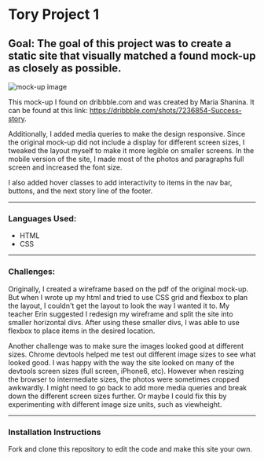 # Tory Project 1

## Goal: The goal of this project was to create a static site that visually matched a found mock-up as closely as possible. 

![mock-up image](https://cdn.dribbble.com/users/77111/screenshots/7236854/media/f2ae08ce3747f5e7c822d23e5f36ab93.png)

This mock-up I found on dribbble.com and was created by Maria Shanina. It can be found at this link: https://dribbble.com/shots/7236854-Success-story.

Additionally, I added media queries to make the design responsive. Since the original mock-up did not include a display for different screen sizes, I tweaked the layout myself to make it more legible on smaller screens. In the mobile version of the site, I made most of the photos and paragraphs full screen and increased the font size. 

I also added hover classes to add interactivity to items in the nav bar, buttons, and the next story line of the footer. 

---

### Languages Used:
- HTML
- CSS

---

### Challenges:
Originally, I created a wireframe based on the pdf of the original mock-up. But when I wrote up my html and tried to use CSS grid and flexbox to plan the layout, I couldn't get the layout to look the way I wanted it to. 
My teacher Erin suggested I redesign my wireframe and split the site into smaller horizontal divs. After using these smaller divs, I was able to use flexbox to place items in the desired location. 

Another challenge was to make sure the images looked good at different sizes. Chrome devtools helped me test out different image sizes to see what looked good. I was happy with the way the site looked on many of the devtools screen sizes (full screen, iPhone6, etc). However when resizing the browser to intermediate sizes, the photos were sometimes cropped awkwardly. I might need to go back to add more media queries and break down the different screen sizes further. Or maybe I could fix this by experimenting with different image size units, such as viewheight. 

---
### Installation Instructions
Fork and clone this repository to edit the code and make this site your own. 
